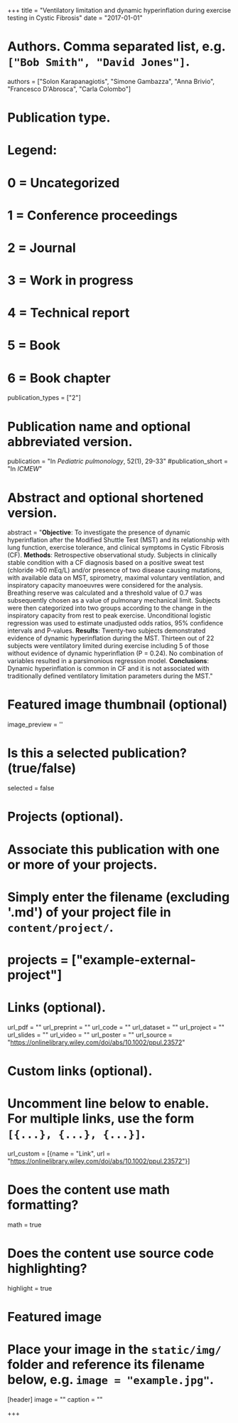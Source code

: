 +++
title = "Ventilatory limitation and dynamic hyperinflation during exercise testing in Cystic Fibrosis"
date = "2017-01-01"

# Authors. Comma separated list, e.g. `["Bob Smith", "David Jones"]`.
authors = ["Solon Karapanagiotis", "Simone Gambazza", "Anna Brivio", "Francesco D'Abrosca", "Carla Colombo"]

# Publication type.
# Legend:
# 0 = Uncategorized
# 1 = Conference proceedings
# 2 = Journal
# 3 = Work in progress
# 4 = Technical report
# 5 = Book
# 6 = Book chapter
publication_types = ["2"]

# Publication name and optional abbreviated version.
publication = "In *Pediatric pulmonology*, 52(1), 29-33"
#publication_short = "In *ICMEW*"

# Abstract and optional shortened version.
abstract = "**Objective**: To investigate the presence of dynamic hyperinflation after the Modified Shuttle Test (MST) and its relationship with lung function, exercise tolerance, and clinical symptoms in Cystic Fibrosis (CF). **Methods**: Retrospective observational study. Subjects in clinically stable condition with a CF diagnosis based on a positive sweat test (chloride >60 mEq/L) and/or presence of two disease causing mutations, with available data on MST, spirometry, maximal voluntary ventilation, and inspiratory capacity manoeuvres were considered for the analysis. Breathing reserve was calculated and a threshold value of 0.7 was subsequently chosen as a value of pulmonary mechanical limit. Subjects were then categorized into two groups according to the change in the inspiratory capacity from rest to peak exercise. Unconditional logistic regression was used to estimate unadjusted odds ratios, 95% confidence intervals and P‐values. **Results**: Twenty‐two subjects demonstrated evidence of dynamic hyperinflation during the MST. Thirteen out of 22 subjects were ventilatory limited during exercise including 5 of those without evidence of dynamic hyperinflation (P = 0.24). No combination of variables resulted in a parsimonious regression model. **Conclusions**: Dynamic hyperinflation is common in CF and it is not associated with traditionally defined ventilatory limitation parameters during the MST."

# Featured image thumbnail (optional)
image_preview = ''

# Is this a selected publication? (true/false)
selected = false

# Projects (optional).
#   Associate this publication with one or more of your projects.
#   Simply enter the filename (excluding '.md') of your project file in `content/project/`.
# projects = ["example-external-project"]

# Links (optional).
url_pdf = ""
url_preprint = ""
url_code = ""
url_dataset = ""
url_project = ""
url_slides = ""
url_video = ""
url_poster = ""
url_source = "https://onlinelibrary.wiley.com/doi/abs/10.1002/ppul.23572"

# Custom links (optional).
#   Uncomment line below to enable. For multiple links, use the form `[{...}, {...}, {...}]`.
url_custom = [{name = "Link", url = "https://onlinelibrary.wiley.com/doi/abs/10.1002/ppul.23572"}]

# Does the content use math formatting?
math = true

# Does the content use source code highlighting?
highlight = true

# Featured image
# Place your image in the `static/img/` folder and reference its filename below, e.g. `image = "example.jpg"`.
[header]
image = ""
caption = ""

+++

